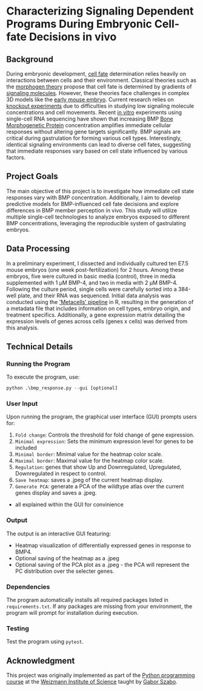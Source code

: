 # Characterizing Signaling Dependent Programs During Embryonic Cell-fate Decisions in vivo

## Background

During embryonic development, [cell fate](https://en.wikipedia.org/wiki/Cell_fate_determination) determination relies heavily on interactions between cells and their environment. Classical theories such as the [morphogen theory](https://en.wikipedia.org/wiki/Morphogen) propose that cell fate is determined by gradients of [signaling molecules](https://en.wikipedia.org/wiki/Cell_signaling). However, these theories face challenges in complex 3D models like the [early mouse embryo](https://www.emouseatlas.org/emap/ema/theiler_stages/StageDefinition/stagedefinition.html). Current research relies on [knockout experiments](https://en.wikipedia.org/wiki/Knockout_mouse) due to difficulties in studying low signaling molecule concentrations and cell movements. Recent [in vitro](https://en.wikipedia.org/wiki/In_vitro) experiments using single-cell RNA sequencing have shown that increasing BMP [Bone Morphogenetic Protein](https://en.wikipedia.org/wiki/Bone_morphogenetic_protein) concentration amplifies immediate cellular responses without altering gene targets significantly. BMP signals are critical during gastrulation for forming various cell types. Interestingly, identical signaling environments can lead to diverse cell fates, suggesting that immediate responses vary based on cell state influenced by various factors.

## Project Goals

The main objective of this project is to investigate how immediate cell state responses vary with BMP concentration. Additionally, I aim to develop predictive models for BMP-influenced cell fate decisions and explore differences in BMP member perception in vivo. This study will utilize multiple single-cell technologies to analyze embryos exposed to different BMP concentrations, leveraging the reproducible system of gastrulating embryos.

## Data Processing

In a preliminary experiment, I dissected and individually cultured ten E7.5 mouse embryos (one week post-fertilization) for 2 hours. Among these embryos, five were cultured in basic media (control), three in media supplemented with 1 µM BMP-4, and two in media with 2 µM BMP-4. Following the culture period, single cells were carefully sorted into a 384-well plate, and their RNA was sequenced. Initial data analysis was conducted using the ['Metacells' pipeline](https://github.com/tanaylab/metacells) in R, resulting in the generation of a metadata file that includes information on cell types, embryo origin, and treatment specifics. Additionally, a gene expression matrix detailing the expression levels of genes across cells (genes x cells) was derived from this analysis.

## Technical Details

### Running the Program

To execute the program, use:

```python
python .\bmp_response.py --gui [optional]
```

### User Input

Upon running the program, the graphical user interface (GUI) prompts users for:

1. `Fold change`: Controls the threshold for fold change of gene expression.
2. `Minimal expression`: Sets the minimum expression level for genes to be included
3. `Minimal border`:  Minimal value for the heatmap color scale.
4. `Maximal border`:  Maximal value for the heatmap color scale.
5. `Regulation`: genes that show Up and Downregulated, Upregulated, Downregulated in respect to control.
6. `Save heatmap`: saves a .jpeg of the current heatmap display.
7. `Generate PCA`: generate a PCA of the wildtype atlas over the current genes display and saves a .jpeg.

* all explained within the GUI for convinience

### Output

The output is an interactive GUI featuring:

* Heatmap visualization of differentially expressed genes in response to BMP4.
* Optional saving of the heatmap as a .jpeg
* Optional saving of the PCA plot as a .jpeg - the PCA will represent the PC distribution over the selecter genes.

### Dependencies

The program automatically installs all required packages listed in `requirements.txt`. If any packages are missing from your environment, the program will prompt for installation during execution.

### Testing

Test the program using `pytest`.

## Acknowledgment

This project was originally implemented as part of the [Python programming course](https://github.com/szabgab/wis-python-course-2024-04) at the [Weizmann Institute of Science](https://www.weizmann.ac.il/) taught by [Gabor Szabo](https://szabgab.com/).
